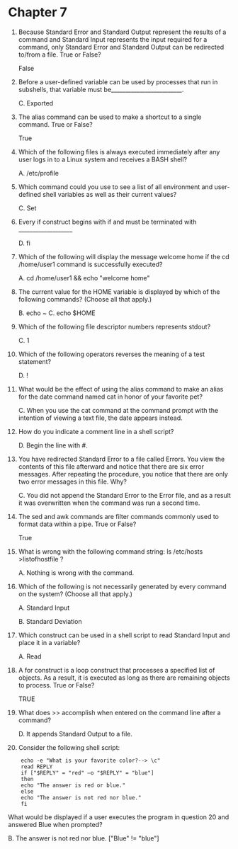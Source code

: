 # Chapter 7


1. Because Standard Error and Standard Output represent the results of a command and Standard Input represents the input required for a command, only Standard Error and Standard Output can be redirected to/from a file. True or False?

   False


2. Before a user-defined variable can be used by processes that run in subshells, that variable must be_________________________.

   C. Exported


3. The alias command can be used to make a shortcut to a single command. True or False?

   True


4. Which of the following files is always executed immediately after any user logs in to a Linux system and receives a BASH shell?

   A. /etc/profile


5. Which command could you use to see a list of all environment and user-defined shell variables as well as their current values?

   C. Set


6. Every if construct begins with if and must be terminated with ___________________

   D. fi


7. Which of the following will display the message welcome home if the cd /home/user1 command is successfully executed?

   A. cd /home/user1 && echo "welcome home"


8. The current value for the HOME variable is displayed by which of the following commands? (Choose all that apply.)

   B. echo ~
   C. echo $HOME


9. Which of the following file descriptor numbers represents stdout?

   C. 1


10. Which of the following operators reverses the meaning of a test statement?

    D. \!


11. What would be the effect of using the alias command to make an alias for the date command named cat in honor of your favorite pet?

    C. When you use the cat command at the command prompt with the intention of viewing a text file, the date appears instead.


12. How do you indicate a comment line in a shell script?

    D. Begin the line with #.


13. You have redirected Standard Error to a file called Errors. You view the contents of this file afterward and notice that there are six error messages. After repeating the procedure, you notice that there are only two error messages in this file. Why?

    C. You did not append the Standard Error to the Error file, and as a result it was overwritten when the command was run a second time.


14. The sed and awk commands are filter commands commonly used to format data within a pipe. True or False?

    True


15. What is wrong with the following command string: ls /etc/hosts >listofhostfile ?

    A. Nothing is wrong with the command.


16. Which of the following is not necessarily generated by every command on the system? (Choose all that apply.)

    A. Standard Input

    B. Standard Deviation


17. Which construct can be used in a shell script to read Standard Input and place it in a variable?

    A. Read


18. A for construct is a loop construct that processes a specified list of objects. As a result, it is executed as long as there are remaining objects to process. True or False?

    TRUE


19. What does >> accomplish when entered on the command line after a command?

    D. It appends Standard Output to a file.


20. Consider the following shell script:

```
    echo -e "What is your favorite color?--> \c"
    read REPLY
    if ["$REPLY" = "red" –o "$REPLY" = "blue"]
    then
    echo "The answer is red or blue."
    else
    echo "The answer is not red nor blue."
    fi
```


   What would be displayed if a user executes the program in question 20 and answered Blue when prompted?

   B. The answer is not red nor blue. ["Blue" != "blue"]

